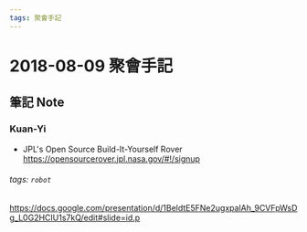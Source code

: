 ```yaml
---
tags: 聚會手記
---
```


2018-08-09 聚會手記
===

筆記 Note
---

### Kuan-Yi
- JPL's Open Source Build-It-Yourself Rover
https://opensourcerover.jpl.nasa.gov/#!/signup

###### tags: `robot`


https://docs.google.com/presentation/d/1BeldtE5FNe2ugxpalAh_9CVFpWsDg_L0G2HCIU1s7kQ/edit#slide=id.p